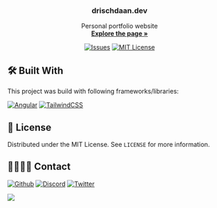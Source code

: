 <a name="readme-top"></a>

<div align="center">
  <!-- <a href="https://github.com/Drischdaan/drischdaan.dev">
    <img src="images/logo.png" alt="Logo" width="80" height="80">
  </a> -->
  <h3 align="center">drischdaan.dev</h3>
  <p align="center">
    Personal portfolio website
    <br />
    <a href="https://drischdaan.dev"><strong>Explore the page »</strong></a>
    <br />
  </p>
</div>

<div align="center">

  [![Issues][issues-shield]][issues-url]
  [![MIT License][license-shield]][license-url]

</div>

## 🛠️ Built With

This project was build with following frameworks/libraries:

[![Angular][Angular]][Angular-url]
[![TailwindCSS][TailwindCSS]][TailwindCSS-url]

## 📜 License

Distributed under the MIT License. See `LICENSE` for more information.

## 🫱🏽‍🫲🏽 Contact

[![Github][Github]][Github-url]
[![Discord][Discord]][Discord-url]
[![Twitter][Twitter]][Twitter-url]

<div>
    <a href="https://www.buymeacoffee.com/Drischdaan">
        <img src="https://img.buymeacoffee.com/button-api/?text=Buy me a coffee&emoji=&slug=Drischdaan&button_colour=BD5FFF&font_colour=ffffff&font_family=Lato&outline_colour=000000&coffee_colour=FFDD00">
    </a>
</div>

<!-- Variables -->
[issues-shield]: https://img.shields.io/github/issues/Drischdaan/drischdaan.dev.svg?style=for-the-badge
[issues-url]: https://github.com/Drischdaan/drischdaan.dev/issues
[license-shield]: https://img.shields.io/github/license/Drischdaan/drischdaan.dev.svg?style=for-the-badge
[license-url]: https://github.com/Drischdaan/drischdaan.dev/blob/master/LICENSE.txt

<!-- Frameworks -->
[Angular]: https://img.shields.io/badge/angular-%23DD0031.svg?style=for-the-badge&logo=angular&logoColor=white
[Angular-url]: https://angular.io/
[TailwindCSS]: https://img.shields.io/badge/tailwindcss-%2338B2AC.svg?style=for-the-badge&logo=tailwind-css&logoColor=white
[TailwindCSS-url]: https://tailwindcss.com/

<!-- Socials -->
[Github]: https://skillicons.dev/icons?i=github
[Github-url]: https://github.com/Drischdaan
[Discord]: https://skillicons.dev/icons?i=discord
[Discord-url]: https://discord.com/users/244115221776433152
[Twitter]: https://skillicons.dev/icons?i=twitter
[Twitter-url]: https://twitter.com/Drischdaan

<!-- https://github.com/tandpfun/skill-icons -->
<!-- https://github.com/Ileriayo/markdown-badges -->